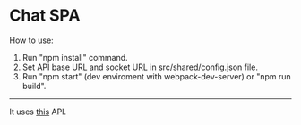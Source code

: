 # Chat SPA
How to use:
1. Run "npm install" command.
2. Set API base URL and socket URL in src/shared/config.json file.
3. Run "npm start" (dev enviroment with webpack-dev-server) or "npm run build".

<hr>

It uses <a href="https://github.com/b-galazka/chat-api">this</a> API.